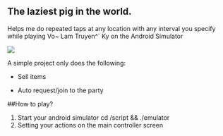 ## The laziest pig in the world.
Helps me do repeated taps at any location with any interval you specify while playing Vo~ Lam Truyen^` Ky on the Android Simulator

![](http://game8.vn/media/201810/images/vo-lam-truyen-ky-1-mobile-11.png)

A simple project only does the following:

- Sell items

- Auto request/join to the party


##How to play?
1. Start your android simulator cd /script && ./emulator
2. Setting your actions on the main controller screen
